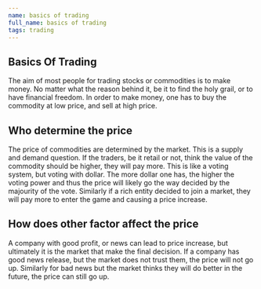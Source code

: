 ```yaml
---
name: basics of trading
full_name: basics of trading
tags: trading
---
```

## Basics Of Trading
The aim of most people for trading stocks or commodities is to make money. No matter what the reason behind it, be it to find the holy grail, or to have financial freedom. In order to make money, one has to buy the commodity at low price, and sell at high price.

## Who determine the price
The price of commodities are determined by the market. This is a supply and demand question. If the traders, be it retail or not, think the value of the commodity should be higher, they will pay more. This is like a voting system, but voting with dollar. The more dollar one has, the higher the voting power and thus the price will likely go the way decided by the majourity of the vote. Similarly if a rich entity decided to join a market, they will pay more to enter the game and causing a price increase.

## How does other factor affect the price
A company with good profit, or news can lead to price increase, but ultimately it is the market that make the final decision. If a company has good news release, but the market does not trust them, the price will not go up. Similarly for bad news but the market thinks they will do better in the future, the price can still go up.